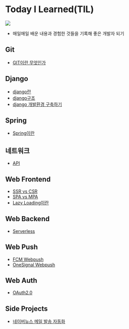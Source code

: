 # Today I Learned(TIL)

<a href="https://velog.io/@qowhdgn"><img src="https://img.shields.io/badge/blog-https://velog.io/@qowhdgn-green.svg"/></a>

- 매일매일 배운 내용과 경험한 것들을 기록해 좋은 개발자 되기

## Git

- [GIT이란 무엇인가](https://github.com/francisBae/TIL/blob/master/git/GIT이란%20무엇인가.md)

## Django

- [django란](https://github.com/francisBae/TIL/blob/master/django/django란.md)
- [django구조](https://github.com/francisBae/TIL/blob/master/django/django구조.md)
- [django 개발환경 구축하기](https://github.com/francisBae/TIL/blob/master/django/django_개발환경_구축하기.md)

## Spring

- [Spring이란](https://github.com/francisBae/TIL/blob/master/spring/spring이란.md)

## 네트워크

- [API](https://github.com/francisBae/TIL/blob/master/network/API.md)

## Web Frontend

- [SSR vs CSR](https://github.com/francisBae/TIL/blob/master/web-frontend/ssr_vs_csr.md)
- [SPA vs MPA](https://github.com/francisBae/TIL/blob/master/web-frontend/spa_vs_mpa.md)
- [Lazy Loading이란](https://github.com/francisBae/TIL/blob/master/web-frontend/lazyloading.md)

## Web Backend

- [Serverless](https://github.com/francisBae/TIL/blob/master/web-backend/serverless.md)

## Web Push

- [FCM Webpush](https://github.com/francisBae/TIL/blob/master/webpush/fcm-webpush.md)
- [OneSignal Webpush](https://github.com/francisBae/TIL/blob/master/webpush/onesignal-webpush.md)

## Web Auth

- [OAuth2.0](https://github.com/francisBae/TIL/blob/master/webauth/oauth2.0.md)

## Side Projects

- [네이버뉴스 메일 발송 자동화](https://github.com/francisBae/proj_webcrawler)
